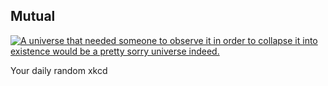 ## Mutual
[![A universe that needed someone to observe it in order to collapse it into existence would be a pretty sorry universe indeed.](https://imgs.xkcd.com/comics/mutual.png)](https://xkcd.com/817/ "A universe that needed someone to observe it in order to collapse it into existence would be a pretty sorry universe indeed.")

Your daily random xkcd
